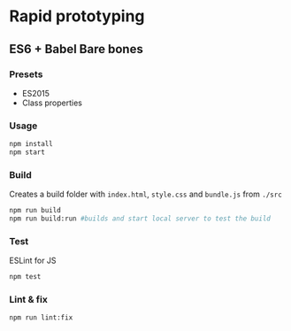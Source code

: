# Rapid prototyping
## ES6 + Babel Bare bones

### Presets
- ES2015
- Class properties 

### Usage
```bash
npm install
npm start
```

### Build
Creates a build folder with `index.html`, `style.css` and `bundle.js` from `./src`

```bash
npm run build
npm run build:run #builds and start local server to test the build
```

### Test

ESLint for JS
```bash 
npm test
```

### Lint & fix
```bash 
npm run lint:fix
```
